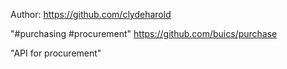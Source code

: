 Author: https://github.com/clydeharold

"#purchasing #procurement" 
https://github.com/buics/purchase

"API for procurement"
